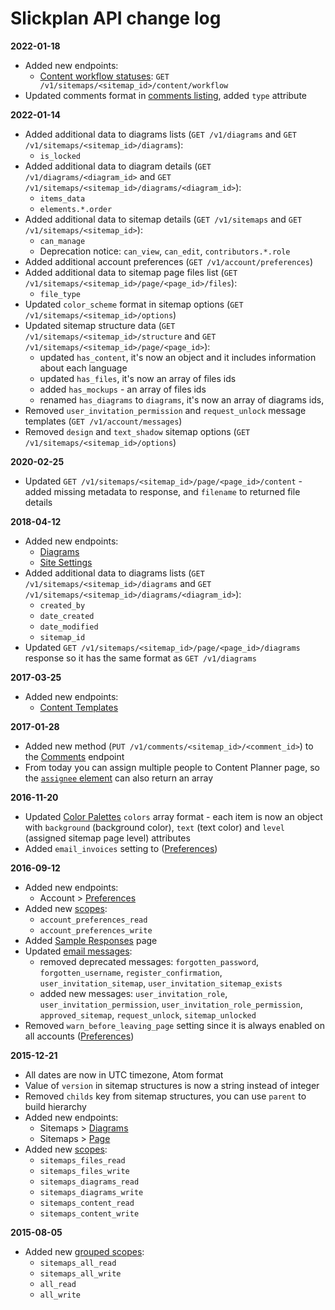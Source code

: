 # Slickplan API change log

**2022-01-18**
* Added new endpoints:
  * [Content workflow statuses](./endpoints/sitemaps/content.md#get-a-list-of-workflow-statuses): `GET /v1/sitemaps/<sitemap_id>/content/workflow`
* Updated comments format in [comments listing](./endpoints/comments.md), added `type` attribute

**2022-01-14**
* Added additional data to diagrams lists (`GET /v1/diagrams` and `GET /v1/sitemaps/<sitemap_id>/diagrams`):
  * `is_locked`
* Added additional data to diagram details (`GET /v1/diagrams/<diagram_id>` and `GET /v1/sitemaps/<sitemap_id>/diagrams/<diagram_id>`):
  * `items_data`
  * `elements.*.order`
* Added additional data to sitemap details (`GET /v1/sitemaps` and `GET /v1/sitemaps/<sitemap_id>`):
  * `can_manage`
  * Deprecation notice: `can_view`, `can_edit`, `contributors.*.role`
* Added additional account preferences (`GET /v1/account/preferences`)
* Added additional data to sitemap page files list (`GET /v1/sitemaps/<sitemap_id>/page/<page_id>/files`):
  * `file_type`
* Updated `color_scheme` format in sitemap options (`GET /v1/sitemaps/<sitemap_id>/options`)
* Updated sitemap structure data (`GET /v1/sitemaps/<sitemap_id>/structure` and `GET /v1/sitemaps/<sitemap_id>/page/<page_id>`):
  * updated `has_content`, it's now an object and it includes information about each language
  * updated `has_files`, it's now an array of files ids
  * added `has_mockups` - an array of files ids
  * renamed `has_diagrams` to `diagrams`, it's now an array of diagrams ids,
* Removed `user_invitation_permission` and `request_unlock` message templates (`GET /v1/account/messages`)
* Removed `design` and `text_shadow` sitemap options (`GET /v1/sitemaps/<sitemap_id>/options`)

**2020-02-25**
* Updated `GET /v1/sitemaps/<sitemap_id>/page/<page_id>/content` - added missing metadata to response, and `filename` to returned file details

**2018-04-12**
* Added new endpoints:
  * [Diagrams](./endpoints/diagrams.md)
  * [Site Settings](./endpoints/sitemaps/content.md#get-site-settings)
* Added additional data to diagrams lists (`GET /v1/sitemaps/<sitemap_id>/diagrams` and `GET /v1/sitemaps/<sitemap_id>/diagrams/<diagram_id>`):
  * `created_by`
  * `date_created`
  * `date_modified`
  * `sitemap_id`
* Updated `GET /v1/sitemaps/<sitemap_id>/page/<page_id>/diagrams` response so it has the same format as `GET /v1/diagrams`

**2017-03-25**
* Added new endpoints:
  * [Content Templates](./endpoints/sitemaps/content.md)

**2017-01-28**
* Added new method (`PUT /v1/comments/<sitemap_id>/<comment_id>`) to the [Comments](./endpoints/comments.md#update-a-comment) endpoint
* From today you can assign multiple people to Content Planner page, so the [`assignee` element](./endpoints/sitemaps/page.md#get-a-single-page-content) can also return an array

**2016-11-20**
* Updated [Color Palettes](./endpoints/palettes.md) `colors` array format - each item is now an object with `background` (background color), `text` (text color) and `level` (assigned sitemap page level) attributes
* Added `email_invoices` setting to ([Preferences](./endpoints/account/preferences.md))

**2016-09-12**
* Added new endpoints:
  * Account > [Preferences](./endpoints/account/preferences.md)
* Added new [scopes](./sections/scopes.md):
  * `account_preferences_read`
  * `account_preferences_write`
* Added [Sample Responses](./sections/responses.md) page
* Updated [email messages](./endpoints/account/messages.md):
  * removed deprecated messages: `forgotten_password`, `forgotten_username`, `register_confirmation`, `user_invitation_sitemap`, `user_invitation_sitemap_exists`
  * added new messages: `user_invitation_role`, `user_invitation_permission`, `user_invitation_role_permission`, `approved_sitemap`, `request_unlock`, `sitemap_unlocked`
* Removed `warn_before_leaving_page` setting since it is always enabled on all accounts ([Preferences](./endpoints/account/preferences.md))
  
**2015-12-21**
* All dates are now in UTC timezone, Atom format
* Value of `version` in sitemap structures is now a string instead of integer
* Removed `childs` key from sitemap structures, you can use `parent` to build hierarchy
* Added new endpoints:
  * Sitemaps > [Diagrams](./endpoints/sitemaps/diagrams.md)
  * Sitemaps > [Page](./endpoints/sitemaps/page.md)
* Added new [scopes](./sections/scopes.md):
  * `sitemaps_files_read`
  * `sitemaps_files_write`
  * `sitemaps_diagrams_read`
  * `sitemaps_diagrams_write`
  * `sitemaps_content_read`
  * `sitemaps_content_write`
  
**2015-08-05**
* Added new [grouped scopes](./sections/scopes.md):
  * `sitemaps_all_read`
  * `sitemaps_all_write`
  * `all_read`
  * `all_write`
